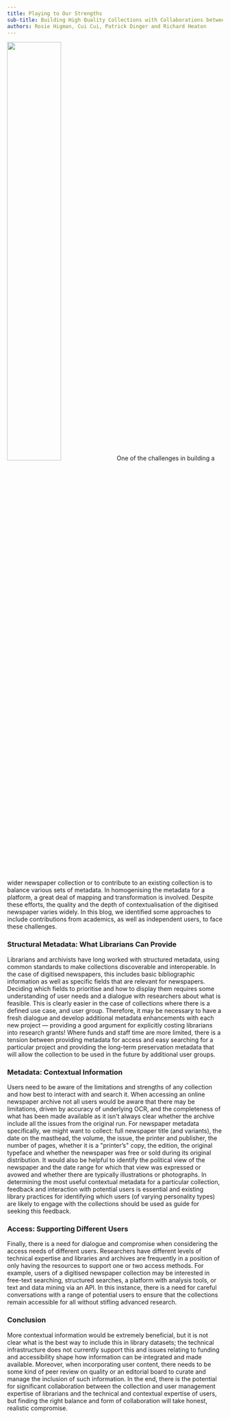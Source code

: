 ```yaml
---
title: Playing to Our Strengths
sub-title: Building High Quality Collections with Collaborations between Researchers and Librarians
authors: Rosie Higman, Cui Cui, Patrick Dinger and Richard Heaton
---
```

 
<img src="https://cdn.pixabay.com/photo/2020/01/06/11/09/cyber-4745109_960_720.png" style="align:left" width="50%"> One of the challenges in building a wider newspaper collection or to contribute to an existing collection is to balance various sets of metadata. 
In homogenising the metadata for a platform, a great deal of mapping and transformation is involved. Despite these efforts, the quality and the depth 
of contextualisation of the digitised newspaper varies widely. In this blog, we identified some approaches to include contributions from academics, as 
well as independent users, to face these challenges.  


### Structural Metadata: What Librarians Can Provide
Librarians and archivists have long worked with structured metadata, using common standards to make collections discoverable and interoperable. In the 
case of digitised newspapers, this includes basic bibliographic information as well as specific fields that are relevant for newspapers. Deciding which 
fields to prioritise and how to display them requires some understanding of user needs and a dialogue with researchers about what is feasible. This is 
clearly easier in the case of collections where there is a defined use case, and user group. Therefore, it may be necessary to have a fresh dialogue 
and develop additional metadata enhancements with each new project — providing a good argument for explicitly costing librarians into research grants! 
Where funds and staff time are more limited, there is a tension between providing metadata for access and easy searching for a particular project and 
providing the long-term preservation metadata that will allow the collection to be used in the future by additional user groups.
 
### Metadata: Contextual Information
Users need to be aware of the limitations and strengths of any collection and how best to interact with and search it. When accessing an online newspaper 
archive not all users would be aware that there may be limitations, driven by accuracy of underlying OCR, and the completeness of what has been made 
available as it isn't always clear whether the archive include all the issues from the original run. For newspaper metadata specifically, we might want 
to collect: full newspaper title (and variants), the date on the masthead, the volume, the issue, the printer and publisher, the number of pages, whether 
it is a "printer’s" copy, the edition, the original typeface and whether the newspaper was free or sold during its original distribution.  It would also 
be helpful to identify the political view of the newspaper and the date range for which that view was expressed or avowed and whether there are typically 
illustrations or photographs. In determining the most useful contextual metadata for a particular collection, feedback and interaction with potential users 
is essential and existing library practices for identifying which users (of varying personality types) are likely to engage with the collections should 
be used as guide for seeking this feedback.
 
### Access: Supporting Different Users
Finally, there is a need for dialogue and compromise when considering the access needs of different users. Researchers have different levels of technical
expertise and libraries and archives are frequently in a position of only having the resources to support one or two access methods. For example, users of
a digitised newspaper collection may be interested in free-text searching, structured searches, a platform with analysis tools, or text and data mining via
an API. In this instance, there is a need for careful conversations with a range of potential users to ensure that the collections remain accessible for all
without stifling advanced research. 
 
### Conclusion
More contextual information would be extremely beneficial, but it is not clear what is the best way to include this in library datasets; the technical 
infrastructure does not currently support this and issues relating to funding and accessibility shape how information can be integrated and made available.
Moreover, when incorporating user content, there needs to be some kind of peer review on quality or an editorial board to curate and manage the inclusion 
of such information. In the end, there is the potential for significant collaboration between the collection and user management expertise of librarians 
and the technical and contextual expertise of users, but finding the right balance and form of collaboration will take honest, realistic compromise.

